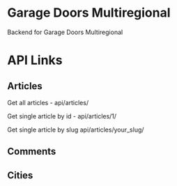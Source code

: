 # Garage Doors Multiregional
Backend for Garage Doors Multiregional

# API Links

## Articles
Get all articles - api/articles/

Get single article by id - api/articles/1/

Get single article by slug api/articles/your_slug/

## Comments

## Cities
